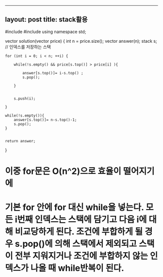 ----
layout: post
title: stack활용
----

#include <vector>
#include <stack>
using namespace std;

vector<int> solution(vector<int> price) {
    int n = price.size();
    vector<int> answer(n);
    stack<int> s; // 인덱스를 저장하는 스택

    for (int i = 0; i < n; ++i) {

        while(!s.empty() && price[s.top()] > price[i] ){
            
            answer[s.top()]= i-s.top() ;
            s.pop();
        
        }
        
        
        s.push(i);

    }
    
    while(!s.empty()){
        answer[s.top()]= n-s.top()-1;
        s.pop();
    }
    

    return answer;
}


# 이중 for문은 O(n^2)으로 효율이 떨어지기에
# 기본 for 안에 for 대신 while을 넣는다. 모든 i번째 인덱스는 스택에 담기고 다음 i에 대해 비교당하게 된다. 조건에 부합하게 될 경우 s.pop()에 의해 스택에서 제외되고 스택이 전부 지워지거나 조건에 부합하지 않는 인덱스가 나올 때 while반복이 된다.
